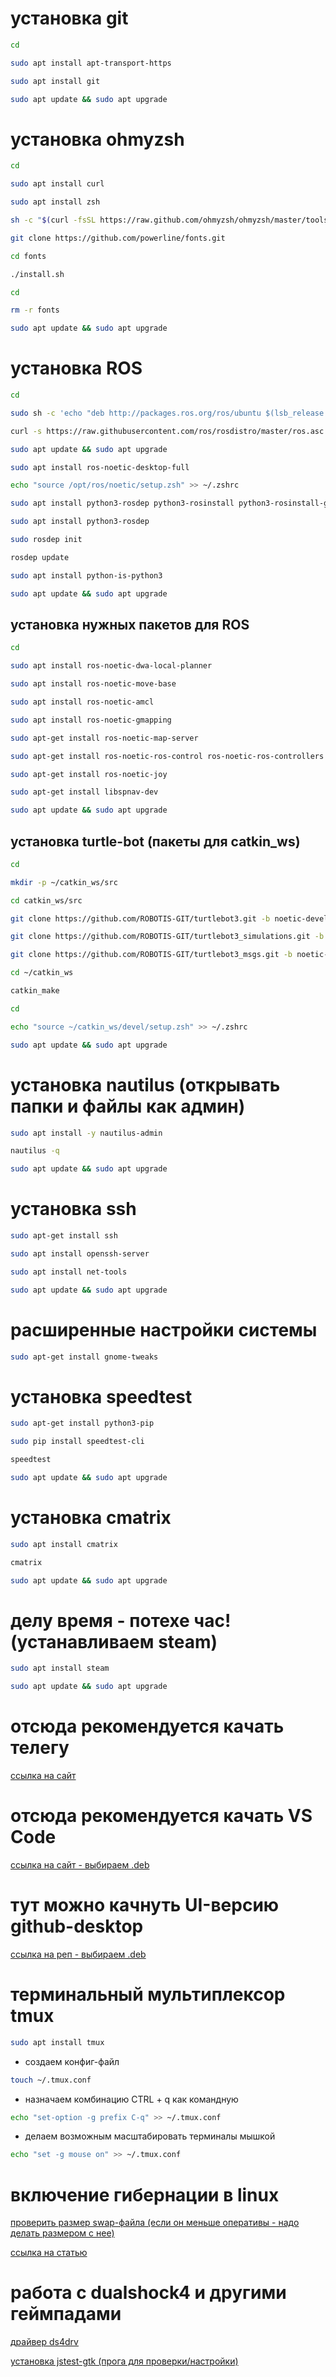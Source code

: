 # установка git

```bash
cd
```

```bash
sudo apt install apt-transport-https
```

```bash
sudo apt install git
```

```bash
sudo apt update && sudo apt upgrade
```

# установка ohmyzsh

```bash
cd
```

```bash
sudo apt install curl
```
```bash
sudo apt install zsh
```

```bash
sh -c "$(curl -fsSL https://raw.github.com/ohmyzsh/ohmyzsh/master/tools/install.sh)"
```

```bash
git clone https://github.com/powerline/fonts.git
```

```bash
cd fonts
```

```bash
./install.sh
```

```bash
cd
```

```bash
rm -r fonts
```

```bash
sudo apt update && sudo apt upgrade
```

# установка ROS

```bash
cd
```

```bash
sudo sh -c 'echo "deb http://packages.ros.org/ros/ubuntu $(lsb_release -sc) main" > /etc/apt/sources.list.d/ros-latest.list'
```

```bash
curl -s https://raw.githubusercontent.com/ros/rosdistro/master/ros.asc | sudo apt-key add -
```

```bash
sudo apt update && sudo apt upgrade
```

```bash
sudo apt install ros-noetic-desktop-full
```

```bash
echo "source /opt/ros/noetic/setup.zsh" >> ~/.zshrc
```

```bash
sudo apt install python3-rosdep python3-rosinstall python3-rosinstall-generator python3-wstool build-essential
```

```bash
sudo apt install python3-rosdep
```

```bash
sudo rosdep init
```

```bash
rosdep update
```

```bash
sudo apt install python-is-python3
```

```bash
sudo apt update && sudo apt upgrade
```

## установка нужных пакетов для ROS

```bash
cd
```

```bash
sudo apt install ros-noetic-dwa-local-planner
```

```bash
sudo apt install ros-noetic-move-base
```

```bash
sudo apt install ros-noetic-amcl
```

```bash
sudo apt install ros-noetic-gmapping
```

```bash
sudo apt-get install ros-noetic-map-server
```

```bash
sudo apt-get install ros-noetic-ros-control ros-noetic-ros-controllers
```

```bash
sudo apt-get install ros-noetic-joy
```

```bash
sudo apt-get install libspnav-dev
```

```bash
sudo apt update && sudo apt upgrade
```

## установка turtle-bot (пакеты для catkin_ws)

```bash
cd
```

```bash
mkdir -p ~/catkin_ws/src
```

```bash
cd catkin_ws/src
```

```bash
git clone https://github.com/ROBOTIS-GIT/turtlebot3.git -b noetic-devel
```

```bash
git clone https://github.com/ROBOTIS-GIT/turtlebot3_simulations.git -b noetic-devel
```

```bash
git clone https://github.com/ROBOTIS-GIT/turtlebot3_msgs.git -b noetic-devel
```

```bash
cd ~/catkin_ws
```

```bash
catkin_make
```

```bash
cd
```

```bash
echo "source ~/catkin_ws/devel/setup.zsh" >> ~/.zshrc
```

```bash
sudo apt update && sudo apt upgrade
```

# установка nautilus (открывать папки и файлы как админ)

```bash
sudo apt install -y nautilus-admin
```

```bash
nautilus -q
```

```bash
sudo apt update && sudo apt upgrade
```

# установка ssh

```bash
sudo apt-get install ssh
```

```bash
sudo apt install openssh-server
```

```bash
sudo apt install net-tools
```

```bash
sudo apt update && sudo apt upgrade
```

# расширенные настройки системы

```bash
sudo apt-get install gnome-tweaks
```

# установка speedtest

```bash
sudo apt-get install python3-pip
```

```bash
sudo pip install speedtest-cli
```

```bash
speedtest
```

```bash
sudo apt update && sudo apt upgrade
```

# установка cmatrix

```bash
sudo apt install cmatrix
```

```bash
cmatrix
```

```bash
sudo apt update && sudo apt upgrade
```

# делу время - потехе час! (устанавливаем steam)

```bash
sudo apt install steam
```

```bash
sudo apt update && sudo apt upgrade
```

# отсюда рекомендуется качать телегу

[ссылка на сайт](https://desktop.telegram.org/?setln=ru)

# отсюда рекомендуется качать VS Code

[ссылка на сайт - выбираем .deb](https://code.visualstudio.com/download)

# тут можно качнуть UI-версию github-desktop
[ссылка на реп - выбираем .deb](https://github.com/shiftkey/desktop/releases)

# терминальный мультиплексор tmux

```bash
sudo apt install tmux
```

* создаем конфиг-файл

```bash
touch ~/.tmux.conf
```

* назначаем комбинацию CTRL + q как командную

```bash
echo "set-option -g prefix C-q" >> ~/.tmux.conf
```

* делаем возможным масштабировать терминалы мышкой

```bash
echo "set -g mouse on" >> ~/.tmux.conf
```

# включение гибернации в linux

[проверить размер swap-файла (если он меньше оперативы - надо делать размером с нее)](https://andreyex.ru/ubuntu/kak-uvelichit-razmer-swap-v-ubuntu/)

[ссылка на статью](https://www.linuxuprising.com/2021/08/how-to-enable-hibernation-on-ubuntu.html)

# работа с dualshock4 и другими геймпадами

[драйвер ds4drv](https://github.com/chrippa/ds4drv)

[установка jstest-gtk (прога для проверки/настройки)](https://onstartup.ru/utility/jstest-gtk/)
